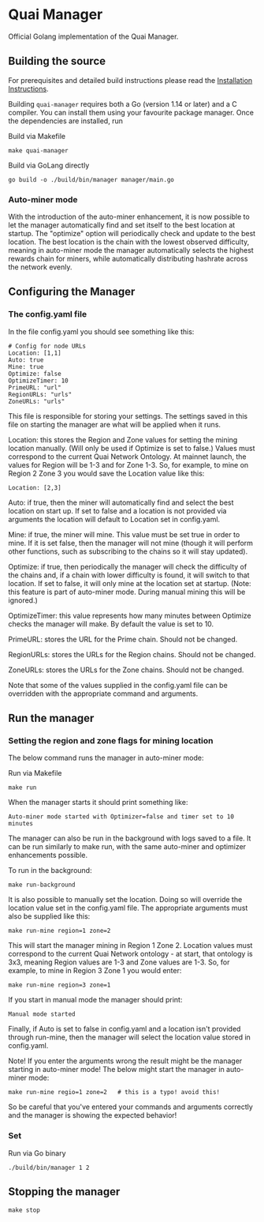 # Quai Manager

Official Golang implementation of the Quai Manager.

## Building the source

For prerequisites and detailed build instructions please read the [Installation Instructions](https://docs.quai.network/develop/mining).

Building `quai-manager` requires both a Go (version 1.14 or later) and a C compiler. You can install
them using your favourite package manager. Once the dependencies are installed, run

Build via Makefile

```shell
make quai-manager
```

Build via GoLang directly

```shell
go build -o ./build/bin/manager manager/main.go
```

### Auto-miner mode

With the introduction of the auto-miner enhancement, it is now possible to let the manager automatically find and set itself to the best location at startup. The "optimize" option will periodically check and update to the best location. The best location is the chain with the lowest observed difficulty, meaning in auto-miner mode the manager automatically selects the highest rewards chain for miners, while automatically distributing hashrate across the network evenly.

## Configuring the Manager

### The config.yaml file

In the file config.yaml you should see something like this:

```
# Config for node URLs
Location: [1,1]
Auto: true
Mine: true
Optimize: false
OptimizeTimer: 10
PrimeURL: "url"
RegionURLs: "urls"
ZoneURLs: "urls"
```

This file is responsible for storing your settings. The settings saved in this file on starting the manager are what will be applied when it runs.

Location: this stores the Region and Zone values for setting the mining location manually. (Will only be used if Optimize is set to false.) Values must correspond to the current Quai Network Ontology. At mainnet launch, the values for Region will be 1-3 and for Zone 1-3. So, for example, to mine on Region 2 Zone 3 you would save the Location value like this:

```
Location: [2,3]
```

Auto: if true, then the miner will automatically find and select the best location on start up. If set to false and a location is not provided via arguments the location will default to Location set in config.yaml.

Mine: if true, the miner will mine. This value must be set true in order to mine. If it is set false, then the manager will not mine (though it will perform other functions, such as subscribing to the chains so it will stay updated).

Optimize: if true, then periodically the manager will check the difficulty of the chains and, if a chain with lower difficulty is found, it will switch to that location. If set to false, it will only mine at the location set at startup. (Note: this feature is part of auto-miner mode. During manual mining this will be ignored.)

OptimizeTimer: this value represents how many minutes between Optimize checks the manager will make. By default the value is set to 10.

PrimeURL: stores the URL for the Prime chain. Should not be changed.

RegionURLs: stores the URLs for the Region chains. Should not be changed.

ZoneURLs: stores the URLs for the Zone chains. Should not be changed.

Note that some of the values supplied in the config.yaml file can be overridden with the appropriate command and arguments.

## Run the manager

### Setting the region and zone flags for mining location

The below command runs the manager in auto-miner mode:

Run via Makefile

```
make run
```

When the manager starts it should print something like:

```
Auto-miner mode started with Optimizer=false and timer set to 10 minutes
```

The manager can also be run in the background with logs saved to a file. It can be run similarly to make run, with the same auto-miner and optimizer enhancements possible.

To run in the background:

```
make run-background
```

It is also possible to manually set the location. Doing so will override the location value set in the config.yaml file. The appropriate arguments must also be supplied like this:

```
make run-mine region=1 zone=2
```

This will start the manager mining in Region 1 Zone 2. Location values must correspond to the current Quai Network ontology - at start, that ontology is 3x3, meaning Region values are 1-3 and Zone values are 1-3. So, for example, to mine in Region 3 Zone 1 you would enter:

```
make run-mine region=3 zone=1
```

If you start in manual mode the manager should print:

```
Manual mode started
```

Finally, if Auto is set to false in config.yaml and a location isn't provided through run-mine, then the manager will select the location value stored in config.yaml.

Note! If you enter the arguments wrong the result might be the manager starting in auto-miner mode! The below might start the manager in auto-miner mode:

```
make run-mine regio=1 zone=2   # this is a typo! avoid this!
```

So be careful that you've entered your commands and arguments correctly and the manager is showing the expected behavior!


### Set

Run via Go binary

```shell
./build/bin/manager 1 2
```

## Stopping the manager

```shell
make stop
```
